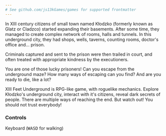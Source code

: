 ```yaml
---
# See github.com/js13kGames/games for supported frontmatter
---
```

In XIII century citizens of small town named Kłodzko (formerly known as Glatz or Cladzco) started expanding their basements. After some time, they managed to create complex network of rooms, halls and tunnels. In this underground city, they had shops, wells, taverns, counting rooms, doctor's office and... prison.

Criminals captured and sent to the prison were then trailed in court, and often treated with appropriate kindness by the executioners.

You are one of those lucky prisoners! Can you escape from the underground maze? How many ways of escaping can you find? And are you ready to die, like a lot?

XIII Feet Underground is RPG-like game, with roguelike mechanics.
Explore Kłodzko's underground city, interact with it's citizens, reveal dark secrets of people.
There are multiple ways of reaching the end.
But watch out! You should not trust everybody!

### Controls

Keyboard (<kbd>W</kbd><kbd>A</kbd><kbd>S</kbd><kbd>D</kbd> for walking)
